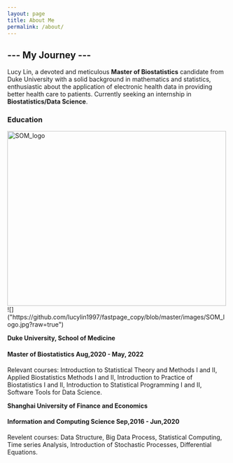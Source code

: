 ```yaml
---
layout: page
title: About Me
permalink: /about/
---
```

##                                                               --- My Journey ---

Lucy Lin, a devoted and meticulous **Master of Biostatistics** candidate from Duke University with a solid background in mathematics and statistics, enthusiastic about the application of electronic health data in providing better health care to patients. Currently seeking an internship in **Biostatistics/Data Science**. 
### Education
<img src="https://github.com/lucylin1997/fastpage_copy/blob/master/images/SOM_logo.jpg" width="500" height="400" alt="SOM_logo"/>
![]("https://github.com/lucylin1997/fastpage_copy/blob/master/images/SOM_logo.jpg?raw=true")

**Duke University, School of Medicine**
#### Master of Biostatistics    Aug,2020 - May, 2022
Relevant courses: Introduction to Statistical Theory and Methods I and II, Applied Biostatistics Methods I and II, Introduction to Practice of Biostatistics I and II, Introduction to Statistical Programming I and II, Software Tools for Data Science.

**Shanghai University of Finance and Economics**
#### Information and Computing Science  Sep,2016 - Jun,2020
Revelent courses: Data Structure, Big Data Process, Statistical Computing, Time series Analysis, Introduction of Stochastic Processes, Differential Equations.






